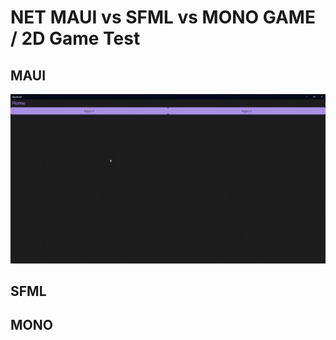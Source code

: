 # NET MAUI vs  SFML vs MONO GAME / 2D Game Test

## MAUI

![nodes](.github/version-02.gif)

## SFML

## MONO

